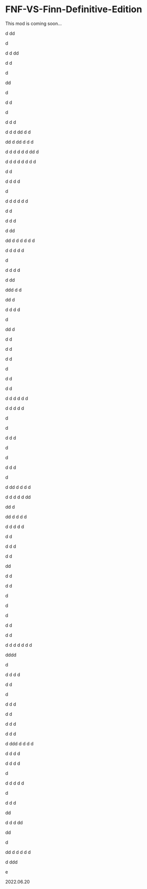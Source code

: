 # FNF-VS-Finn-Definitive-Edition
This mod is coming soon...






















































































































































d
dd

d

d
d
dd

d
d


d

dd

d

d
d

d


d
d
d


d
d
d
dd
d
d


dd
d
dd
d
d
d

d
d
d
d
d
d
dd
d


d
d
d
d
d
d
d
d

d
d


d
d
d
d

d

d
d
d
d
d
d

d
d

d
d
d

d
dd

dd
d
d
d
d
d
d

d
d
d
d
d

d

d
d
d
d

d
dd

ddd
d
d

dd
d


d
d
d
d

d

dd
d

d
d


d
d

d
d

d

d
d

d
d

d
d
d
d
d
d

d
d
d
d
d

d

d

d
d
d

d

d

d
d
d

d


d
dd
d
d
d
d

d
d
d
d
d
dd

dd
d

dd
d
d
d
d

d
d
d
d
d

d
d

d
d
d

d
d

dd

d
d

d
d

d

d

d


d
d

d
d

d
d
d
d
d
d
d

dddd





d

d
d
d
d

d
d

d

d
d
d

d
d

d
d
d

d
d
d



d
ddd
d
d
d
d


d
d
d
d


d
d
d
d

d

d
d
d
d
d

d

d
d
d


dd

d
d
d
dd

dd

d

dd
d
d
d
d
d

d
ddd


e

2022.06.20
